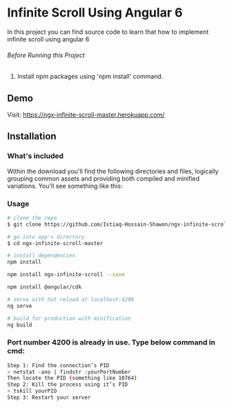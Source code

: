 # Infinite Scroll Using Angular 6

In this project you can find source code to learn that how to implement infinite scroll using angular 6 

###### Before Running this Project
 1. Install npm packages using 'npm install' command.

## Demo

Visit: https://ngx-infinite-scroll-master.herokuapp.com/


## Installation

### What's included

Within the download you'll find the following directories and files, logically grouping common assets and providing both compiled and minified variations. You'll see something like this:

### Usage

``` bash
# clone the repo
$ git clone https://github.com/Istiaq-Hossain-Shawon/ngx-infinite-scroll-master.git

# go into app's directory
$ cd ngx-infinite-scroll-master

# install dependencies
npm install

npm install ngx-infinite-scroll --save  

npm install @angular/cdk  

# serve with hot reload at localhost:4200
ng serve

# build for production with minification
ng build
```
### Port number 4200 is already in use. Type below command in cmd:
``` bash
Step 1: Find the connection’s PID
> netstat -ano | findstr :yourPortNumber
Then locate the PID (something like 10764)
Step 2: Kill the process using it’s PID
> tskill yourPID
Step 3: Restart your server
```